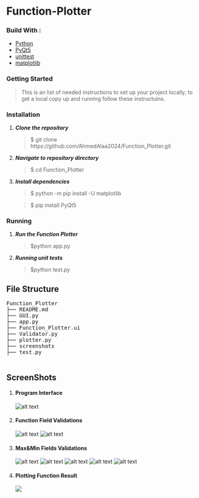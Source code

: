 # Function-Plotter


<h3>Build With : </h3>
 <ul>
  <li><a href="https://www.python.org/">Python</a></li>
  <li><a href="https://build-system.fman.io/pyqt5-tutorial">PyQt5</a></li>
  <li><a href="https://docs.python.org/3/library/unittest.html">unittest</a></li>
  <li><a href="https://matplotlib.org/">matplotlib</a></li>
 </ul>

   
   
<h3>Getting Started</h3>
<blockquote>
  <p>This is an list of needed instructions to set up your project locally, to get a local copy up and running follow these instructuins.
 </p>
</blockquote>
<h3 href="#installation">Installation</h3>
<ol>
  <li><strong><em>Clone the repository</em></strong>
    <blockquote>$ git clone https://github.com/AhmedAlaa2024/Function_Plotter.git</blockquote>
  </li>
  <li> 
  <strong><em>Navigate to repository directory
</em></strong>
    <blockquote>$ cd Function_Plotter</blockquote>
  </li>
  <li> 
  <strong><em>Install dependencies
</em></strong>
    <blockquote>$ python -m pip install -U matplotlib</blockquote>
 <blockquote>$ pip install PyQt5</blockquote>
  </li>
</ol>
<h3 href="#Running">Running</h3>
<ol>
  <li><strong><em>Run the Function Plotter </em></strong>
       <blockquote>$python app.py </blockquote>
  </li>
    <li><strong><em>Running unit tests </em></strong>
    <blockquote>$python test.py
</blockquote>
  </li>
 
</ol>

<h2 href="#structure">File Structure</h2>
 <div> 
  <pre>
Function_Plotter
├── README.md
├── GUI.py
├── app.py
├── Function_Plotter.ui
├── Validator.py
├── plotter.py
├── screenshots
├── test.py
  </pre>
</div>

<h2 href="#screenshots">ScreenShots</h2>
<ol>
 <li>
  <h4>Program Interface</h4>
  
  ![alt text](https://github.com/AhmedAlaa2024/Function_Plotter/blob/main/screenshots/1.jpeg)

 </li>
 <li>
  <h4>Function Field Validations</h4>
  
  ![alt text](https://github.com/AhmedAlaa2024/Function_Plotter/blob/main/screenshots/2.jpeg)
  ![alt text](https://github.com/AhmedAlaa2024/Function_Plotter/blob/main/screenshots/3.jpeg)
 </li>
 <li>
  <h4>Max&Min Fields Validations</h4>
  
  ![alt text](https://github.com/AhmedAlaa2024/Function_Plotter/blob/main/screenshots/4.jpeg)
  ![alt text](https://github.com/AhmedAlaa2024/Function_Plotter/blob/main/screenshots/5.jpeg)
  ![alt text](https://github.com/AhmedAlaa2024/Function_Plotter/blob/main/screenshots/6.jpeg)
  ![alt text](https://github.com/AhmedAlaa2024/Function_Plotter/blob/main/screenshots/7.jpeg)
  ![alt text](https://github.com/AhmedAlaa2024/Function_Plotter/blob/main/screenshots/8.jpeg)
 </li>
 
 <li> 
 <h4>Plotting Function Result</h4> 
  <img src="https://github.com/AhmedAlaa2024/Function_Plotter/blob/main/screenshots/6.PNG">
 </li>
</ol>
